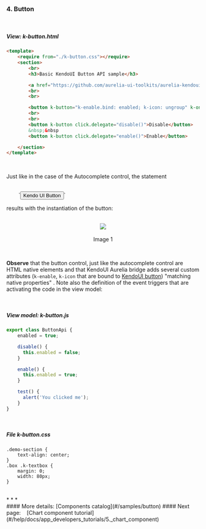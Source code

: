 <br>

### 4. Button
<br>

##### View: k-button.html

```html
<template>
    <require from="./k-button.css"></require>
    <section>
        <br>
        <h3>Basic KendoUI Button API sample</h3>

        <a href="https://github.com/aurelia-ui-toolkits/aurelia-kendoui-bridge/tree/master/sample/src/samples/button">See KendoUI Bridge button folder for more details</a>
        <br>
        <br>

        <button k-button="k-enable.bind: enabled; k-icon: ungroup" k-on-click.trigger="test()">Kendo UI Button</button>
        <br>
        <br>
        <button k-button click.delegate="disable()">Disable</button>
        &nbsp;&nbsp
        <button k-button click.delegate="enable()">Enable</button>

    </section>
</template>
```
<br>

Just like in the case of the Autocomplete control, the statement

<br>
&nbsp; &nbsp; &nbsp; &nbsp; `<button k-button="k-enable.bind: enabled; k-icon: ungroup" k-on-click.trigger="test()">Kendo UI Button</button>`

<br>


results with the instantiation of the button:
<br>
<br>

<p align=center>
  <img src="http://i.imgur.com/7JVqTSU.png"></img>
 <br><br>
 Image 1
</p>

<br>

**Observe** that the button control, just like the autocomplete control are HTML native elements and that KendoUI Aurelia bridge adds several custom attributes (`k-enable`, `k-icon` that are bound to [KendoUI button](http://docs.telerik.com/kendo-ui/api/javascript/ui/button))  "matching native properties" . Note also the definition of the event triggers that are activating the code in the view model:


<br>

##### View model:  k-button.js

```javascript
export class ButtonApi {
    enabled = true;

    disable() {
      this.enabled = false;
    }

    enable() {
      this.enabled = true;
    }

    test() {
      alert('You clicked me');
    }
}
```

<br>


##### File k-button.css

```
.demo-section {
    text-align: center;
}
.box .k-textbox {
    margin: 0;
    width: 80px;
}
```

<br>
* * *
<br>
#### More details: [Components catalog](#/samples/button)
#### Next page: &nbsp;&nbsp; [Chart component tutorial](#/help/docs/app_developers_tutorials/5._chart_component)

